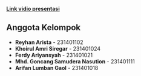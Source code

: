 [**Link vidio presentasi**](https://drive.google.com/file/d/1D-bdGQeMzLkOZfpPJvjewzJas35dUV12/view?usp=sharing)

## Anggota Kelompok

- **Reyhan Arista** - 231401102
- **Khoirul Amri Siregar** - 231401024
- **Ferdy Ariyansyah** - 231401021
- **Mhd. Goncang Samudera Nasution** - 231401111
- **Arifan Lumban Gaol** - 231401018
